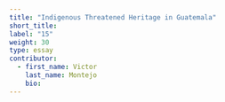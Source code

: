 ```yaml
---
title: "Indigenous Threatened Heritage in Guatemala"
short_title:
label: "15"
weight: 30
type: essay
contributor:
  - first_name: Victor
    last_name: Montejo
    bio:
---
```

